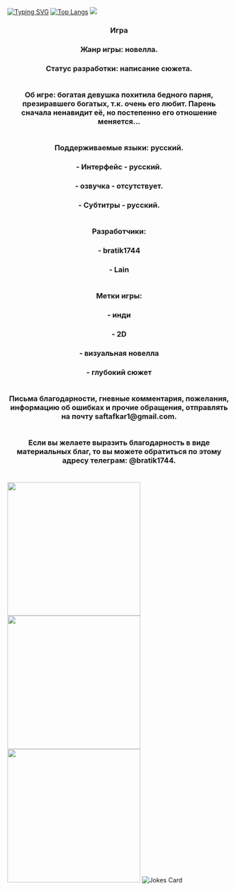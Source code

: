 [![Typing SVG](https://readme-typing-svg.herokuapp.com?color=%2336BCF7&lines=the_yandex_app_2_pygame_project)](https://github.com/bratik1744/the_yandex_app_2_pygame_project)
[![Top Langs](https://github-readme-stats.vercel.app/api/top-langs/?username=bratik1744&layout=compact)](https://github.com/anuraghazra/github-readme-stats)
![](https://komarev.com/ghpvc/?username=bratik1744)

<h3 align="center">Игра</h3>
<h3 align="center">Жанр игры: новелла.</h3>
<h3 align="center">Статус разработки: написание сюжета.</h3>
<h1 align="center"></h1>

<h3 align="center">Об игре: богатая девушка похитила бедного парня, презиравшего богатых,
т.к. очень его любит. Парень сначала ненавидит её, но постепенно 
его отношение меняется...</h3>
<h1 align="center"></h1>

<h3 align="center">Поддерживаемые языки: русский.</h3>
<h3 align="center">- Интерфейс - русский. </h3>
<h3 align="center">- озвучка - отсутствует.</h3>
<h3 align="center">- Субтитры - русский.</h3>
<h1 align="center"></h1>

<h3 align="center">Разработчики: </h3>
<h3 align="center">- bratik1744</h3>
<h3 align="center">- Lain</h3>
<h1 align="center"></h1>

<h3 align="center">Метки игры:</h3>
<h3 align="center">- инди</h3>
<h3 align="center">- 2D</h3>
<h3 align="center">- визуальная новелла</h3>
<h3 align="center">- глубокий сюжет</h3>
<h1 align="center"></h1>

<h3 align="center">Письма благодарности, гневные комментария, пожелания, информацию об 
ошибках и прочие обращения, отправлять на почту 
saftafkar1@gmail.com.</h3>
<h1 align="center"></h1>

<h3 align="center">Если вы желаете выразить благодарность в виде материальных благ, то
вы можете обратиться по этому адресу телеграм: @bratik1744.</h3>
<h1 align="center"></h1>
<img height="300" width="300" src="https://antareskbr.ru/wp-content/uploads/2021/09/maxresdefault.jpg" />
<img height="300" width="300" src="https://infoselection.ru/media/k2/items/cache/d197c421d422f5cbf569ea13f09ef700_XL.jpg" />
<img height="300" width="300" src="https://static.tildacdn.com/tild6362-6362-4031-a163-386439643763/26327oIBGrea0f72ee8e.png" />
<img src="https://readme-jokes.v








ercel.app/api" alt="Jokes Card" />
